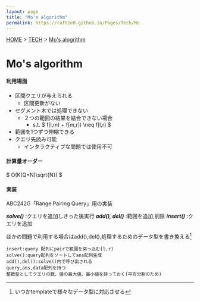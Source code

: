 ```yaml
---
layout: page
title: "Mo's algorithm"
permalink: https://raft1e8.github.io/Pages/Tech/Mo
---
```


[HOME]("https://raft1e8.github.io) > [TECH]("https://raft1e8.github.io/Pages/Tech.html") > [Mo's alogrithm]("https://raft1e8.github.io/Pages/Tech/Mo.html")

# Mo's algorithm 

#### 利用場面
- 区間クエリが与えられる
    - 区間更新がない
- セグメント木では処理できない
    - ２つの範囲の結果を結合できない場合
        - s.t. $ f[l,m) + f[m,r]) \neq f[l,r) $
- 範囲を1つずつ伸縮できる
- クエリ先読み可能
    - インタラクティブな問題では使用不可

#### 計算量オーダー
$ O(K(Q+N)\sqrt{N}) $

#### 実装
ABC242G「Range Pairing Query」用の実装

***solve()*** :クエリを追加しきった後実行
***add(), del()*** :範囲を追加,削除
***insert()*** :クエリを追加

ほかの問題で利用する場合はadd(),del(),処理するためのデータ型を書き換える[^1]
[^1]:いつかtemplateで様々なデータ型に対応させる

```C++11
insert:query 配列にpairで範囲を突っ込む[l,r)
solve():query配列をソートしてans配列生成
add(),del():solve()内で呼び出される
query,ans,data配列を持つ
整数型としてクエリの数、値の最大値、最小値を持っておく(平方分割のため)
```
